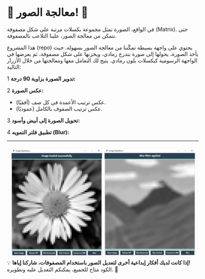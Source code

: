 # 🚀 معالجة الصور! 🧩

في الواقع، الصورة تمثل مجموعة بكسلات مرتبة على شكل مصفوفة (Matrix). حتى نتمكن من معالجة الصور، علينا التلاعب بالمصفوفة.

هذا المشروع (repo) يحتوي على واجهة بسيطة تمكّننا من معالجة الصور بسهولة. حيث يأخذ الصورة، يحولها إلى صورة بتدرج رمادي، ويخزنها على شكل مصفوفة، ثم يعرضها في الواجهة الرسومية كبكسلات بلون رمادي. يتيح لك التعامل معها ومعالجتها من خلال الأزرار التالية:

1 **تدوير الصورة بزاوية 90 درجة:**

2 **عكس الصورة:**
- عكس ترتيب الأعمدة في كل صف (أفقيًا).
- عكس ترتيب الصفوف بالكامل (عموديًا).

3 **تحويل الصورة إلى أبيض وأسود:**

4 **تطبيق فلتر التمويه (Blur):**

---
![Capture](imgs/capture-1.jpg)
💡 **إذا كانت لديك أفكار إبداعية أخرى لتعديل الصور باستخدام المصفوفات، شاركنا إياها!**  
الكود متاح للجميع، يمكنكم التعديل عليه وتطويره. 🌟
